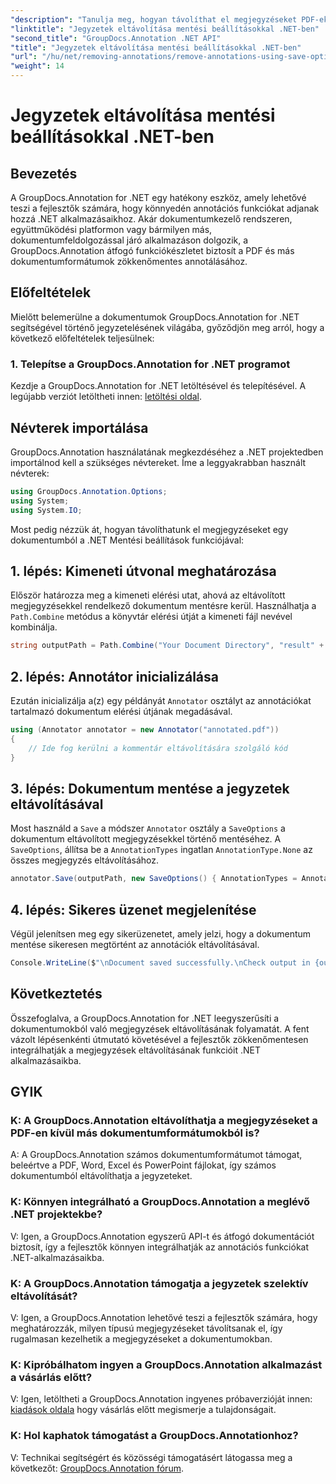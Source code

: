 ```yaml
---
"description": "Tanulja meg, hogyan távolíthat el megjegyzéseket PDF-ekből és más .NET dokumentumokból a GroupDocs.Annotation segítségével. Lépésről lépésre útmutató kódpéldákkal."
"linktitle": "Jegyzetek eltávolítása mentési beállításokkal .NET-ben"
"second_title": "GroupDocs.Annotation .NET API"
"title": "Jegyzetek eltávolítása mentési beállításokkal .NET-ben"
"url": "/hu/net/removing-annotations/remove-annotations-using-save-options/"
"weight": 14
---
```


# Jegyzetek eltávolítása mentési beállításokkal .NET-ben

## Bevezetés

A GroupDocs.Annotation for .NET egy hatékony eszköz, amely lehetővé teszi a fejlesztők számára, hogy könnyedén annotációs funkciókat adjanak hozzá .NET alkalmazásaikhoz. Akár dokumentumkezelő rendszeren, együttműködési platformon vagy bármilyen más, dokumentumfeldolgozással járó alkalmazáson dolgozik, a GroupDocs.Annotation átfogó funkciókészletet biztosít a PDF és más dokumentumformátumok zökkenőmentes annotálásához.

## Előfeltételek

Mielőtt belemerülne a dokumentumok GroupDocs.Annotation for .NET segítségével történő jegyzetelésének világába, győződjön meg arról, hogy a következő előfeltételek teljesülnek:

### 1. Telepítse a GroupDocs.Annotation for .NET programot

Kezdje a GroupDocs.Annotation for .NET letöltésével és telepítésével. A legújabb verziót letöltheti innen: [letöltési oldal](https://releases.groupdocs.com/annotation/net/).

## Névterek importálása

GroupDocs.Annotation használatának megkezdéséhez a .NET projektedben importálnod kell a szükséges névtereket. Íme a leggyakrabban használt névterek:

```csharp
using GroupDocs.Annotation.Options;
using System;
using System.IO;
```


Most pedig nézzük át, hogyan távolíthatunk el megjegyzéseket egy dokumentumból a .NET Mentési beállítások funkciójával:

## 1. lépés: Kimeneti útvonal meghatározása

Először határozza meg a kimeneti elérési utat, ahová az eltávolított megjegyzésekkel rendelkező dokumentum mentésre kerül. Használhatja a `Path.Combine` metódus a könyvtár elérési útját a kimeneti fájl nevével kombinálja.

```csharp
string outputPath = Path.Combine("Your Document Directory", "result" + Path.GetExtension("input.pdf"));
```

## 2. lépés: Annotátor inicializálása

Ezután inicializálja a(z) egy példányát `Annotator` osztályt az annotációkat tartalmazó dokumentum elérési útjának megadásával.

```csharp
using (Annotator annotator = new Annotator("annotated.pdf"))
{
    // Ide fog kerülni a kommentár eltávolítására szolgáló kód
}
```

## 3. lépés: Dokumentum mentése a jegyzetek eltávolításával

Most használd a `Save` a módszer `Annotator` osztály a `SaveOptions` a dokumentum eltávolított megjegyzésekkel történő mentéséhez. A `SaveOptions`, állítsa be a `AnnotationTypes` ingatlan `AnnotationType.None` az összes megjegyzés eltávolításához.

```csharp
annotator.Save(outputPath, new SaveOptions() { AnnotationTypes = AnnotationType.None });
```

## 4. lépés: Sikeres üzenet megjelenítése

Végül jelenítsen meg egy sikerüzenetet, amely jelzi, hogy a dokumentum mentése sikeresen megtörtént az annotációk eltávolításával.

```csharp
Console.WriteLine($"\nDocument saved successfully.\nCheck output in {outputPath}.");
```

## Következtetés

Összefoglalva, a GroupDocs.Annotation for .NET leegyszerűsíti a dokumentumokból való megjegyzések eltávolításának folyamatát. A fent vázolt lépésenkénti útmutató követésével a fejlesztők zökkenőmentesen integrálhatják a megjegyzések eltávolításának funkcióit .NET alkalmazásaikba.

## GYIK

### K: A GroupDocs.Annotation eltávolíthatja a megjegyzéseket a PDF-en kívül más dokumentumformátumokból is?

A: A GroupDocs.Annotation számos dokumentumformátumot támogat, beleértve a PDF, Word, Excel és PowerPoint fájlokat, így számos dokumentumból eltávolíthatja a jegyzeteket.

### K: Könnyen integrálható a GroupDocs.Annotation a meglévő .NET projektekbe?

V: Igen, a GroupDocs.Annotation egyszerű API-t és átfogó dokumentációt biztosít, így a fejlesztők könnyen integrálhatják az annotációs funkciókat .NET-alkalmazásaikba.

### K: A GroupDocs.Annotation támogatja a jegyzetek szelektív eltávolítását?

V: Igen, a GroupDocs.Annotation lehetővé teszi a fejlesztők számára, hogy meghatározzák, milyen típusú megjegyzéseket távolítsanak el, így rugalmasan kezelhetik a megjegyzéseket a dokumentumokban.

### K: Kipróbálhatom ingyen a GroupDocs.Annotation alkalmazást a vásárlás előtt?

V: Igen, letöltheti a GroupDocs.Annotation ingyenes próbaverzióját innen: [kiadások oldala](https://releases.groupdocs.com/) hogy vásárlás előtt megismerje a tulajdonságait.

### K: Hol kaphatok támogatást a GroupDocs.Annotationhoz?

V: Technikai segítségért és közösségi támogatásért látogassa meg a következőt: [GroupDocs.Annotation fórum](https://forum.groupdocs.com/c/annotation/10).